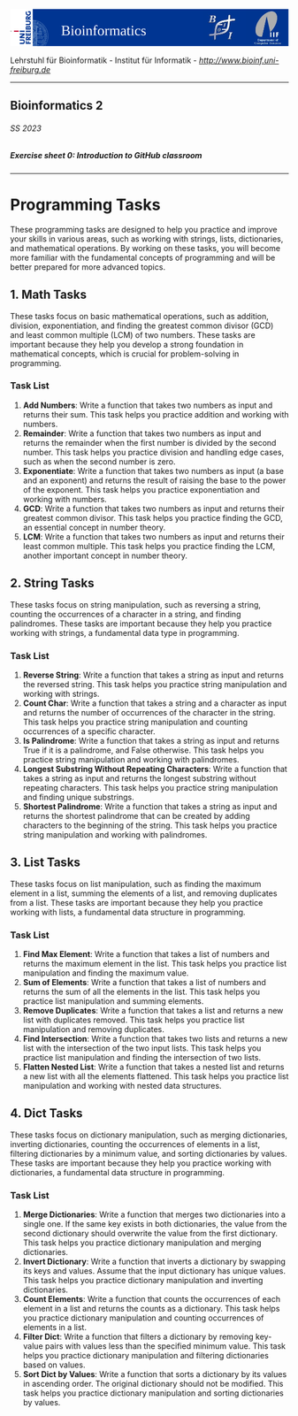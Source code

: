 <img src="./figures/banner.png" alt="UniFreiburg Banner"/>

Lehrstuhl für Bioinformatik - Institut für Informatik - *http://www.bioinf.uni-freiburg.de*

---
## Bioinformatics 2
###### SS 2023
##### Exercise sheet 0: Introduction to GitHub classroom
---
    
# Programming Tasks

These programming tasks are designed to help you practice and improve your skills in various areas, such as working with strings, lists, dictionaries, and mathematical operations. By working on these tasks, you will become more familiar with the fundamental concepts of programming and will be better prepared for more advanced topics.

## 1. Math Tasks

These tasks focus on basic mathematical operations, such as addition, division, exponentiation, and finding the greatest common divisor (GCD) and least common multiple (LCM) of two numbers. These tasks are important because they help you develop a strong foundation in mathematical concepts, which is crucial for problem-solving in programming.

### Task List

1. **Add Numbers**: Write a function that takes two numbers as input and returns their sum. This task helps you practice addition and working with numbers.
2. **Remainder**: Write a function that takes two numbers as input and returns the remainder when the first number is divided by the second number. This task helps you practice division and handling edge cases, such as when the second number is zero.
3. **Exponentiate**: Write a function that takes two numbers as input (a base and an exponent) and returns the result of raising the base to the power of the exponent. This task helps you practice exponentiation and working with numbers.
4. **GCD**: Write a function that takes two numbers as input and returns their greatest common divisor. This task helps you practice finding the GCD, an essential concept in number theory.
5. **LCM**: Write a function that takes two numbers as input and returns their least common multiple. This task helps you practice finding the LCM, another important concept in number theory.

## 2. String Tasks

These tasks focus on string manipulation, such as reversing a string, counting the occurrences of a character in a string, and finding palindromes. These tasks are important because they help you practice working with strings, a fundamental data type in programming.

### Task List

1. **Reverse String**: Write a function that takes a string as input and returns the reversed string. This task helps you practice string manipulation and working with strings.
2. **Count Char**: Write a function that takes a string and a character as input and returns the number of occurrences of the character in the string. This task helps you practice string manipulation and counting occurrences of a specific character.
3. **Is Palindrome**: Write a function that takes a string as input and returns True if it is a palindrome, and False otherwise. This task helps you practice string manipulation and working with palindromes.
4. **Longest Substring Without Repeating Characters**: Write a function that takes a string as input and returns the longest substring without repeating characters. This task helps you practice string manipulation and finding unique substrings.
5. **Shortest Palindrome**: Write a function that takes a string as input and returns the shortest palindrome that can be created by adding characters to the beginning of the string. This task helps you practice string manipulation and working with palindromes.

## 3. List Tasks

These tasks focus on list manipulation, such as finding the maximum element in a list, summing the elements of a list, and removing duplicates from a list. These tasks are important because they help you practice working with lists, a fundamental data structure in programming.

### Task List

1. **Find Max Element**: Write a function that takes a list of numbers and returns the maximum element in the list. This task helps you practice list manipulation and finding the maximum value.
2. **Sum of Elements**: Write a function that takes a list of numbers and returns the sum of all the elements in the list. This task helps you practice list manipulation and summing elements.
3. **Remove Duplicates**: Write a function that takes a list and returns a new list with duplicates removed. This task helps you practice list manipulation and removing duplicates.
4. **Find Intersection**: Write a function that takes two lists and returns a new list with the intersection of the two input lists. This task helps you practice list manipulation and finding the intersection of two lists.
5. **Flatten Nested List**: Write a function that takes a nested list and returns a new list with all the elements flattened. This task helps you practice list manipulation and working with nested data structures.

## 4. Dict Tasks

These tasks focus on dictionary manipulation, such as merging dictionaries, inverting dictionaries, counting the occurrences of elements in a list, filtering dictionaries by a minimum value, and sorting dictionaries by values. These tasks are important because they help you practice working with dictionaries, a fundamental data structure in programming.

### Task List

1. **Merge Dictionaries**: Write a function that merges two dictionaries into a single one. If the same key exists in both dictionaries, the value from the second dictionary should overwrite the value from the first dictionary. This task helps you practice dictionary manipulation and merging dictionaries.
2. **Invert Dictionary**: Write a function that inverts a dictionary by swapping its keys and values. Assume that the input dictionary has unique values. This task helps you practice dictionary manipulation and inverting dictionaries.
3. **Count Elements**: Write a function that counts the occurrences of each element in a list and returns the counts as a dictionary. This task helps you practice dictionary manipulation and counting occurrences of elements in a list.
4. **Filter Dict**: Write a function that filters a dictionary by removing key-value pairs with values less than the specified minimum value. This task helps you practice dictionary manipulation and filtering dictionaries based on values.
5. **Sort Dict by Values**: Write a function that sorts a dictionary by its values in ascending order. The original dictionary should not be modified. This task helps you practice dictionary manipulation and sorting dictionaries by values.
